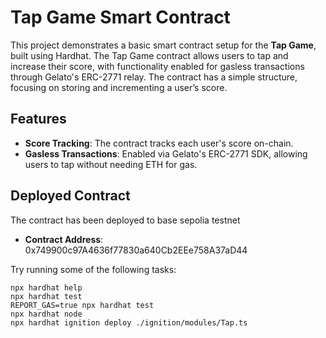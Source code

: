 # Tap Game Smart Contract

This project demonstrates a basic smart contract setup for the **Tap Game**, built using Hardhat. The Tap Game contract allows users to tap and increase their score, with functionality enabled for gasless transactions through Gelato's ERC-2771 relay. The contract has a simple structure, focusing on storing and incrementing a user’s score.

## Features
- **Score Tracking**: The contract tracks each user's score on-chain.
- **Gasless Transactions**: Enabled via Gelato's ERC-2771 SDK, allowing users to tap without needing ETH for gas.

## Deployed Contract
The contract has been deployed to base sepolia testnet
- **Contract Address**: 0x749900c97A4636f77830a640Cb2EEe758A37aD44

Try running some of the following tasks:

```shell
npx hardhat help
npx hardhat test
REPORT_GAS=true npx hardhat test
npx hardhat node
npx hardhat ignition deploy ./ignition/modules/Tap.ts
```
